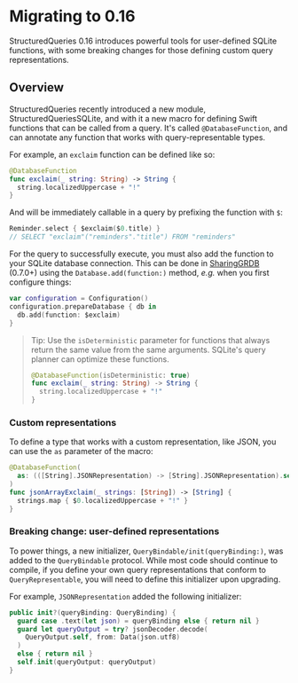 # Migrating to 0.16

StructuredQueries 0.16 introduces powerful tools for user-defined SQLite functions, with some
breaking changes for those defining custom query representations.

## Overview

StructuredQueries recently introduced a new module, StructuredQueriesSQLite, and with it a new macro
for defining Swift functions that can be called from a query. It's called `@DatabaseFunction`, and
can annotate any function that works with query-representable types.

For example, an `exclaim` function can be defined like so:

```swift
@DatabaseFunction
func exclaim(_ string: String) -> String {
  string.localizedUppercase + "!"
}
```

And will be immediately callable in a query by prefixing the function with `$`:

```swift
Reminder.select { $exclaim($0.title) }
// SELECT "exclaim"("reminders"."title") FROM "reminders"
```

For the query to successfully execute, you must also add the function to your SQLite database
connection. This can be done in [SharingGRDB] (0.7.0+) using the `Database.add(function:)` method,
_e.g._ when you first configure things:

[SharingGRDB]: https://github.com/pointfreeco/sharing-grdb

```swift
var configuration = Configuration()
configuration.prepareDatabase { db in
  db.add(function: $exclaim)
}
```

> Tip: Use the `isDeterministic` parameter for functions that always return the same value from the
> same arguments. SQLite's query planner can optimize these functions.
>
> ```swift
> @DatabaseFunction(isDeterministic: true)
> func exclaim(_ string: String) -> String {
>   string.localizedUppercase + "!"
> }
> ```

### Custom representations

To define a type that works with a custom representation, like JSON, you can use the `as` parameter
of the macro:

```swift
@DatabaseFunction(
  as: (([String].JSONRepresentation) -> [String].JSONRepresentation).self
)
func jsonArrayExclaim(_ strings: [String]) -> [String] {
  strings.map { $0.localizedUppercase + "!" }
}
```

### Breaking change: user-defined representations

To power things, a new initializer, ``QueryBindable/init(queryBinding:)``, was added to the
``QueryBindable`` protocol. While most code should continue to compile, if you define your own
query representations that conform to ``QueryRepresentable``, you will need to define this
initializer upon upgrading.

For example, `JSONRepresentation` added the following initializer:

```swift
public init?(queryBinding: QueryBinding) {
  guard case .text(let json) = queryBinding else { return nil }
  guard let queryOutput = try? jsonDecoder.decode(
    QueryOutput.self, from: Data(json.utf8)
  )
  else { return nil }
  self.init(queryOutput: queryOutput)
}
```
